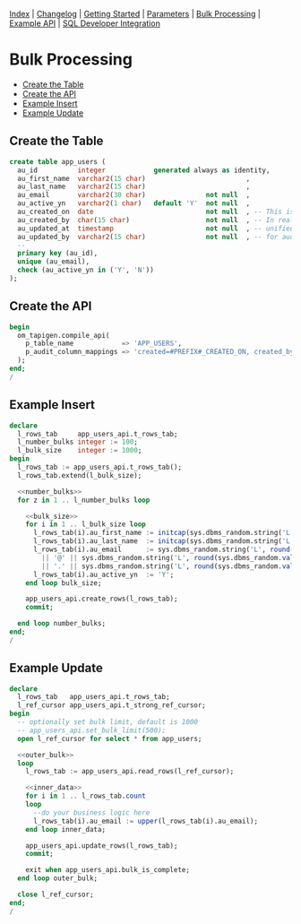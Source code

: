 <!-- nav -->

[Index](README.md)
| [Changelog](changelog.md)
| [Getting Started](getting-started.md)
| [Parameters](parameters.md)
| [Bulk Processing](bulk-processing.md)
| [Example API](example-api.md)
| [SQL Developer Integration](sql-developer-integration.md)

<!-- navstop -->

# Bulk Processing

<!-- toc -->

- [Create the Table](#create-the-table)
- [Create the API](#create-the-api)
- [Example Insert](#example-insert)
- [Example Update](#example-update)

<!-- tocstop -->

## Create the Table

```sql
create table app_users (
  au_id          integer            generated always as identity,
  au_first_name  varchar2(15 char)                         ,
  au_last_name   varchar2(15 char)                         ,
  au_email       varchar2(30 char)               not null  ,
  au_active_yn   varchar2(1 char)   default 'Y'  not null  ,
  au_created_on  date                            not null  , -- This is only for demo purposes.
  au_created_by  char(15 char)                   not null  , -- In reality we expect more
  au_updated_at  timestamp                       not null  , -- unified names and types
  au_updated_by  varchar2(15 char)               not null  , -- for audit columns.
  --
  primary key (au_id),
  unique (au_email),
  check (au_active_yn in ('Y', 'N'))
);
```

## Create the API

```sql
begin
  om_tapigen.compile_api(
    p_table_name            => 'APP_USERS',
    p_audit_column_mappings => 'created=#PREFIX#_CREATED_ON, created_by=#PREFIX#_CREATED_BY, updated=#PREFIX#_UPDATED_AT, updated_by=#PREFIX#_UPDATED_BY'
  );
end;
/
```

## Example Insert

```sql
declare
  l_rows_tab     app_users_api.t_rows_tab;
  l_number_bulks integer := 100;
  l_bulk_size    integer := 1000;
begin
  l_rows_tab := app_users_api.t_rows_tab();
  l_rows_tab.extend(l_bulk_size);

  <<number_bulks>>
  for z in 1 .. l_number_bulks loop

    <<bulk_size>>
    for i in 1 .. l_bulk_size loop
      l_rows_tab(i).au_first_name := initcap(sys.dbms_random.string('L', round(sys.dbms_random.value(3, 15))));
      l_rows_tab(i).au_last_name  := initcap(sys.dbms_random.string('L', round(sys.dbms_random.value(3, 15))));
      l_rows_tab(i).au_email      := sys.dbms_random.string('L', round(sys.dbms_random.value(6, 12)))
        || '@' || sys.dbms_random.string('L', round(sys.dbms_random.value(6, 12)))
        || '.' || sys.dbms_random.string('L', round(sys.dbms_random.value(2, 4)));
      l_rows_tab(i).au_active_yn  := 'Y';
    end loop bulk_size;

    app_users_api.create_rows(l_rows_tab);
    commit;

  end loop number_bulks;
end;
/
```

## Example Update

```sql
declare
  l_rows_tab   app_users_api.t_rows_tab;
  l_ref_cursor app_users_api.t_strong_ref_cursor;
begin
  -- optionally set bulk limit, default is 1000
  -- app_users_api.set_bulk_limit(500);
  open l_ref_cursor for select * from app_users;

  <<outer_bulk>>
  loop
    l_rows_tab := app_users_api.read_rows(l_ref_cursor);

    <<inner_data>>
    for i in 1 .. l_rows_tab.count
    loop
      --do your business logic here
      l_rows_tab(i).au_email := upper(l_rows_tab(i).au_email);
    end loop inner_data;

    app_users_api.update_rows(l_rows_tab);
    commit;

    exit when app_users_api.bulk_is_complete;
  end loop outer_bulk;

  close l_ref_cursor;
end;
/
```
